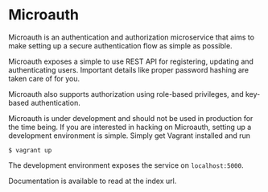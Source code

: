 # Microauth

Microauth is an authentication and authorization microservice that aims to make
setting up a secure authentication flow as simple as possible.

Microauth exposes a simple to use REST API for registering, updating and
authenticating users.
Important details like proper password hashing are taken care of for you.

Microauth also supports authorization using role-based privileges, and key-based
authentication.

Microauth is under development and should not be used in production for the
time being. If you are interested in hacking on Microauth, setting up a
development environment is simple. Simply get Vagrant installed and run

    $ vagrant up

The development environment exposes the service on `localhost:5000`.

Documentation is available to read at the index url.
